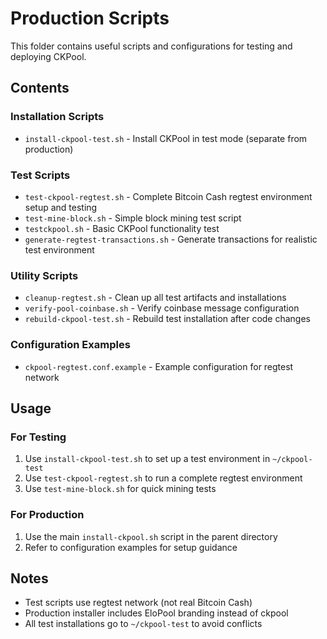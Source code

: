 # Production Scripts

This folder contains useful scripts and configurations for testing and deploying CKPool.

## Contents

### Installation Scripts
- `install-ckpool-test.sh` - Install CKPool in test mode (separate from production)

### Test Scripts
- `test-ckpool-regtest.sh` - Complete Bitcoin Cash regtest environment setup and testing
- `test-mine-block.sh` - Simple block mining test script
- `testckpool.sh` - Basic CKPool functionality test
- `generate-regtest-transactions.sh` - Generate transactions for realistic test environment

### Utility Scripts
- `cleanup-regtest.sh` - Clean up all test artifacts and installations
- `verify-pool-coinbase.sh` - Verify coinbase message configuration
- `rebuild-ckpool-test.sh` - Rebuild test installation after code changes

### Configuration Examples
- `ckpool-regtest.conf.example` - Example configuration for regtest network

## Usage

### For Testing
1. Use `install-ckpool-test.sh` to set up a test environment in `~/ckpool-test`
2. Use `test-ckpool-regtest.sh` to run a complete regtest environment
3. Use `test-mine-block.sh` for quick mining tests

### For Production
1. Use the main `install-ckpool.sh` script in the parent directory
2. Refer to configuration examples for setup guidance

## Notes
- Test scripts use regtest network (not real Bitcoin Cash)
- Production installer includes EloPool branding instead of ckpool
- All test installations go to `~/ckpool-test` to avoid conflicts